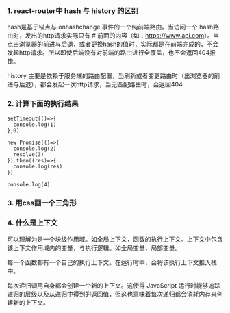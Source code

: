 ### 1. react-router中 hash 与 history 的区别

hash是基于锚点与 onhashchange 事件的一个纯前端路由。当访问一个 hash路由时，发出的http请求实际只有 # 前面的内容（如：<https://www.api.com>）。当点击浏览器的前进与后退，或者更换hash的值时，实际都是在前端完成的，不会发起http请求。所以即使后端没有对前端的路由进行全覆盖，也不会返回404报错。

history 主要是依赖于服务端的路由配置，当刷新或者变更路由时（出浏览器的前进与后退），都会发起一次http请求，当无匹配路由时，会返回404

### 2. 计算下面的执行结果

```
setTimeout(()=>{
  console.log(1)
},0)

new Promise(()=>{
  console.log(2)
  resolve(3)
}).then((res)=>{
  console.log(res)
})

console.log(4)
```

### 3. 用css画一个三角形

### 4. 什么是上下文

   可以理解为是一个块级作用域。如全局上下文，函数的执行上下文。上下文中包含该上下文作用域内的变量，与执行逻辑。如全局变量，局部变量。

   每一个函数都有一个自己的执行上下文。在运行时中，会将该执行上下文推入栈中。

   每次递归调用自身都会创建一个新的上下文。这使得 JavaScript 运行时能够追踪递归的层级以及从递归中得到的返回值，但这也意味着每次递归都会消耗内存来创建新的上下文。
